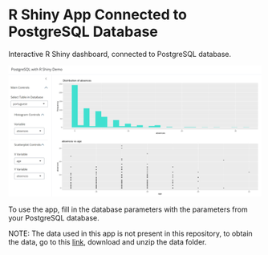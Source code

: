 # R Shiny App Connected to PostgreSQL Database

Interactive R Shiny dashboard, connected to PostgreSQL database.

![](screenshot.png)

To use the app, fill in the database parameters with the parameters from your PostgreSQL database. 

NOTE: The data used in this app is not present in this repository, to obtain the data, go to this [link](https://archive.ics.uci.edu/dataset/320/student+performance), download and unzip the data folder. 


